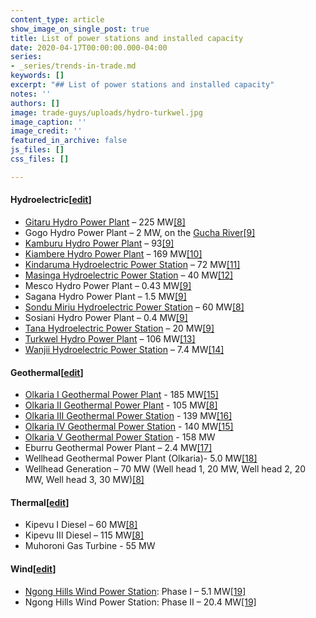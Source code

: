 ```yaml
---
content_type: article
show_image_on_single_post: true
title: List of power stations and installed capacity
date: 2020-04-17T00:00:00.000-04:00
series:
- _series/trends-in-trade.md
keywords: []
excerpt: "## List of power stations and installed capacity"
notes: ''
authors: []
image: trade-guys/uploads/hydro-turkwel.jpg
image_caption: ''
image_credit: ''
featured_in_archive: false
js_files: []
css_files: []

---
```

#### Hydroelectric\[[edit](https://en.wikipedia.org/w/index.php?title=Kenya_Electricity_Generating_Company&action=edit&section=6 "Edit section: Hydroelectric")\]

* [Gitaru Hydro Power Plant](https://en.wikipedia.org/wiki/Gitaru_Hydro_Power_Plant "Gitaru Hydro Power Plant") – 225 MW[\[8\]](https://en.wikipedia.org/wiki/Kenya_Electricity_Generating_Company#cite_note-:2-8)
* Gogo Hydro Power Plant – 2 MW, on the [Gucha River](https://en.wikipedia.org/wiki/Gucha_River "Gucha River")[\[9\]](https://en.wikipedia.org/wiki/Kenya_Electricity_Generating_Company#cite_note-:5-9)
* [Kamburu Hydro Power Plant](https://en.wikipedia.org/wiki/Kamburu_Hydro_Power_Plant "Kamburu Hydro Power Plant") – 93[\[9\]](https://en.wikipedia.org/wiki/Kenya_Electricity_Generating_Company#cite_note-:5-9)
* [Kiambere Hydro Power Plant](https://en.wikipedia.org/wiki/Kiambere_Hydro_Power_Plant "Kiambere Hydro Power Plant") – 169 MW[\[10\]](https://en.wikipedia.org/wiki/Kenya_Electricity_Generating_Company#cite_note-10)
* [Kindaruma Hydroelectric Power Station](https://en.wikipedia.org/wiki/Kindaruma_Hydroelectric_Power_Station "Kindaruma Hydroelectric Power Station") – 72 MW[\[11\]](https://en.wikipedia.org/wiki/Kenya_Electricity_Generating_Company#cite_note-11)
* [Masinga Hydroelectric Power Station](https://en.wikipedia.org/wiki/Masinga_Hydroelectric_Power_Station "Masinga Hydroelectric Power Station") – 40 MW[\[12\]](https://en.wikipedia.org/wiki/Kenya_Electricity_Generating_Company#cite_note-12)
* Mesco Hydro Power Plant – 0.43 MW[\[9\]](https://en.wikipedia.org/wiki/Kenya_Electricity_Generating_Company#cite_note-:5-9)
* Sagana Hydro Power Plant – 1.5 MW[\[9\]](https://en.wikipedia.org/wiki/Kenya_Electricity_Generating_Company#cite_note-:5-9)
* [Sondu Miriu Hydroelectric Power Station](https://en.wikipedia.org/wiki/Sondu_Miriu_Hydroelectric_Power_Station "Sondu Miriu Hydroelectric Power Station") – 60 MW[\[8\]](https://en.wikipedia.org/wiki/Kenya_Electricity_Generating_Company#cite_note-:2-8)
* Sosiani Hydro Power Plant – 0.4 MW[\[9\]](https://en.wikipedia.org/wiki/Kenya_Electricity_Generating_Company#cite_note-:5-9)
* [Tana Hydroelectric Power Station](https://en.wikipedia.org/wiki/Tana_Hydroelectric_Power_Station "Tana Hydroelectric Power Station") – 20 MW[\[9\]](https://en.wikipedia.org/wiki/Kenya_Electricity_Generating_Company#cite_note-:5-9)
* [Turkwel Hydro Power Plant](https://en.wikipedia.org/wiki/Turkwel_Hydro_Power_Plant "Turkwel Hydro Power Plant") – 106 MW[\[13\]](https://en.wikipedia.org/wiki/Kenya_Electricity_Generating_Company#cite_note-13)
* [Wanjii Hydroelectric Power Station](https://en.wikipedia.org/wiki/Wanjii_Hydroelectric_Power_Station "Wanjii Hydroelectric Power Station") – 7.4 MW[\[14\]](https://en.wikipedia.org/wiki/Kenya_Electricity_Generating_Company#cite_note-14)

#### Geothermal\[[edit](https://en.wikipedia.org/w/index.php?title=Kenya_Electricity_Generating_Company&action=edit&section=7 "Edit section: Geothermal")\]

* [Olkaria I Geothermal Power Plant](https://en.wikipedia.org/wiki/Olkaria_I_Geothermal_Power_Plant "Olkaria I Geothermal Power Plant") - 185 MW[\[15\]](https://en.wikipedia.org/wiki/Kenya_Electricity_Generating_Company#cite_note-kengen.co.ke-15)
* [Olkaria II Geothermal Power Plant](https://en.wikipedia.org/wiki/Olkaria_II_Geothermal_Power_Plant "Olkaria II Geothermal Power Plant") - 105 MW[\[8\]](https://en.wikipedia.org/wiki/Kenya_Electricity_Generating_Company#cite_note-:2-8)
* [Olkaria III Geothermal Power Station](https://en.wikipedia.org/wiki/Olkaria_III_Geothermal_Power_Station "Olkaria III Geothermal Power Station") - 139 MW[\[16\]](https://en.wikipedia.org/wiki/Kenya_Electricity_Generating_Company#cite_note-16)
* [Olkaria IV Geothermal Power Station](https://en.wikipedia.org/wiki/Olkaria_IV_Geothermal_Power_Station "Olkaria IV Geothermal Power Station") - 140 MW[\[15\]](https://en.wikipedia.org/wiki/Kenya_Electricity_Generating_Company#cite_note-kengen.co.ke-15)
* [Olkaria V Geothermal Power Station](https://en.wikipedia.org/wiki/Olkaria_V_Geothermal_Power_Station "Olkaria V Geothermal Power Station") - 158 MW
* Eburru Geothermal Power Plant – 2.4 MW[\[17\]](https://en.wikipedia.org/wiki/Kenya_Electricity_Generating_Company#cite_note-:3-17)
* Wellhead Geothermal Power Plant (Olkaria)- 5.0 MW[\[18\]](https://en.wikipedia.org/wiki/Kenya_Electricity_Generating_Company#cite_note-18)
* Wellhead Generation – 70 MW (Well head 1, 20 MW, Well head 2, 20 MW, Well head 3, 30 MW)[\[8\]](https://en.wikipedia.org/wiki/Kenya_Electricity_Generating_Company#cite_note-:2-8)

#### Thermal\[[edit](https://en.wikipedia.org/w/index.php?title=Kenya_Electricity_Generating_Company&action=edit&section=8 "Edit section: Thermal")\]

* Kipevu I Diesel – 60 MW[\[8\]](https://en.wikipedia.org/wiki/Kenya_Electricity_Generating_Company#cite_note-:2-8)
* Kipevu III Diesel – 115 MW[\[8\]](https://en.wikipedia.org/wiki/Kenya_Electricity_Generating_Company#cite_note-:2-8)
* Muhoroni Gas Turbine - 55 MW

#### Wind\[[edit](https://en.wikipedia.org/w/index.php?title=Kenya_Electricity_Generating_Company&action=edit&section=9 "Edit section: Wind")\]

* [Ngong Hills Wind Power Station](https://en.wikipedia.org/wiki/Ngong_Hills_Wind_Power_Station "Ngong Hills Wind Power Station"): Phase I – 5.1 MW[\[19\]](https://en.wikipedia.org/wiki/Kenya_Electricity_Generating_Company#cite_note-:6-19)
* Ngong Hills Wind Power Station: Phase II – 20.4 MW[\[19\]](https://en.wikipedia.org/wiki/Kenya_Electricity_Generating_Company#cite_note-:6-19)